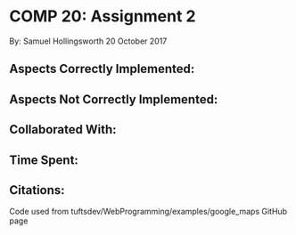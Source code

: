 COMP 20: Assignment 2
=====================
By: Samuel Hollingsworth
20 October 2017

Aspects Correctly Implemented:
------------------------------


Aspects Not Correctly Implemented:
----------------------------------


Collaborated With:
------------------


Time Spent:
-----------


Citations:
----------
Code used from tuftsdev/WebProgramming/examples/google_maps GitHub page
